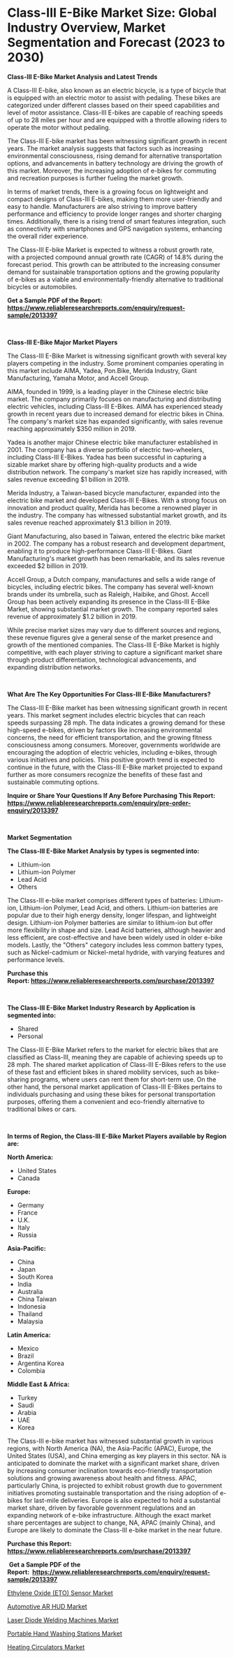 <p><h1>Class-III E-Bike Market Size: Global Industry Overview, Market Segmentation and Forecast (2023 to 2030)</h1></p><p><strong>Class-III E-Bike Market Analysis and Latest Trends</strong></p>
<p><p>A Class-III E-bike, also known as an electric bicycle, is a type of bicycle that is equipped with an electric motor to assist with pedaling. These bikes are categorized under different classes based on their speed capabilities and level of motor assistance. Class-III E-bikes are capable of reaching speeds of up to 28 miles per hour and are equipped with a throttle allowing riders to operate the motor without pedaling.</p><p>The Class-III E-bike market has been witnessing significant growth in recent years. The market analysis suggests that factors such as increasing environmental consciousness, rising demand for alternative transportation options, and advancements in battery technology are driving the growth of this market. Moreover, the increasing adoption of e-bikes for commuting and recreation purposes is further fueling the market growth.</p><p>In terms of market trends, there is a growing focus on lightweight and compact designs of Class-III E-bikes, making them more user-friendly and easy to handle. Manufacturers are also striving to improve battery performance and efficiency to provide longer ranges and shorter charging times. Additionally, there is a rising trend of smart features integration, such as connectivity with smartphones and GPS navigation systems, enhancing the overall rider experience.</p><p>The Class-III E-bike Market is expected to witness a robust growth rate, with a projected compound annual growth rate (CAGR) of 14.8% during the forecast period. This growth can be attributed to the increasing consumer demand for sustainable transportation options and the growing popularity of e-bikes as a viable and environmentally-friendly alternative to traditional bicycles or automobiles.</p></p>
<p><strong>Get a Sample PDF of the Report:&nbsp; <a href="https://www.reliableresearchreports.com/enquiry/request-sample/2013397">https://www.reliableresearchreports.com/enquiry/request-sample/2013397</a></strong></p>
<p>&nbsp;</p>
<p><strong>Class-III E-Bike Major Market Players</strong></p>
<p><p>The Class-III E-Bike Market is witnessing significant growth with several key players competing in the industry. Some prominent companies operating in this market include AIMA, Yadea, Pon.Bike, Merida Industry, Giant Manufacturing, Yamaha Motor, and Accell Group.</p><p>AIMA, founded in 1999, is a leading player in the Chinese electric bike market. The company primarily focuses on manufacturing and distributing electric vehicles, including Class-III E-Bikes. AIMA has experienced steady growth in recent years due to increased demand for electric bikes in China. The company's market size has expanded significantly, with sales revenue reaching approximately $350 million in 2019.</p><p>Yadea is another major Chinese electric bike manufacturer established in 2001. The company has a diverse portfolio of electric two-wheelers, including Class-III E-Bikes. Yadea has been successful in capturing a sizable market share by offering high-quality products and a wide distribution network. The company's market size has rapidly increased, with sales revenue exceeding $1 billion in 2019.</p><p>Merida Industry, a Taiwan-based bicycle manufacturer, expanded into the electric bike market and developed Class-III E-Bikes. With a strong focus on innovation and product quality, Merida has become a renowned player in the industry. The company has witnessed substantial market growth, and its sales revenue reached approximately $1.3 billion in 2019.</p><p>Giant Manufacturing, also based in Taiwan, entered the electric bike market in 2002. The company has a robust research and development department, enabling it to produce high-performance Class-III E-Bikes. Giant Manufacturing's market growth has been remarkable, and its sales revenue exceeded $2 billion in 2019.</p><p>Accell Group, a Dutch company, manufactures and sells a wide range of bicycles, including electric bikes. The company has several well-known brands under its umbrella, such as Raleigh, Haibike, and Ghost. Accell Group has been actively expanding its presence in the Class-III E-Bike Market, showing substantial market growth. The company reported sales revenue of approximately $1.2 billion in 2019.</p><p>While precise market sizes may vary due to different sources and regions, these revenue figures give a general sense of the market presence and growth of the mentioned companies. The Class-III E-Bike Market is highly competitive, with each player striving to capture a significant market share through product differentiation, technological advancements, and expanding distribution networks.</p></p>
<p>&nbsp;</p>
<p><strong>What Are The Key Opportunities For Class-III E-Bike Manufacturers?</strong></p>
<p><p>The Class-III E-Bike market has been witnessing significant growth in recent years. This market segment includes electric bicycles that can reach speeds surpassing 28 mph. The data indicates a growing demand for these high-speed e-bikes, driven by factors like increasing environmental concerns, the need for efficient transportation, and the growing fitness consciousness among consumers. Moreover, governments worldwide are encouraging the adoption of electric vehicles, including e-bikes, through various initiatives and policies. This positive growth trend is expected to continue in the future, with the Class-III E-Bike market projected to expand further as more consumers recognize the benefits of these fast and sustainable commuting options.</p></p>
<p><strong>Inquire or Share Your Questions If Any Before Purchasing This Report: <a href="https://www.reliableresearchreports.com/enquiry/pre-order-enquiry/2013397">https://www.reliableresearchreports.com/enquiry/pre-order-enquiry/2013397</a></strong></p>
<p>&nbsp;</p>
<p><strong>Market Segmentation</strong></p>
<p><strong>The Class-III E-Bike Market Analysis by types is segmented into:</strong></p>
<p><ul><li>Lithium-ion</li><li>Lithium-ion Polymer</li><li>Lead Acid</li><li>Others</li></ul></p>
<p><p>The Class-III e-bike market comprises different types of batteries: Lithium-ion, Lithium-ion Polymer, Lead Acid, and others. Lithium-ion batteries are popular due to their high energy density, longer lifespan, and lightweight design. Lithium-ion Polymer batteries are similar to lithium-ion but offer more flexibility in shape and size. Lead Acid batteries, although heavier and less efficient, are cost-effective and have been widely used in older e-bike models. Lastly, the "Others" category includes less common battery types, such as Nickel-cadmium or Nickel-metal hydride, with varying features and performance levels.</p></p>
<p><strong>Purchase this Report:&nbsp;<a href="https://www.reliableresearchreports.com/purchase/2013397">https://www.reliableresearchreports.com/purchase/2013397</a></strong></p>
<p>&nbsp;</p>
<p><strong>The Class-III E-Bike Market Industry Research by Application is segmented into:</strong></p>
<p><ul><li>Shared</li><li>Personal</li></ul></p>
<p><p>The Class-III E-Bike Market refers to the market for electric bikes that are classified as Class-III, meaning they are capable of achieving speeds up to 28 mph. The shared market application of Class-III E-Bikes refers to the use of these fast and efficient bikes in shared mobility services, such as bike-sharing programs, where users can rent them for short-term use. On the other hand, the personal market application of Class-III E-Bikes pertains to individuals purchasing and using these bikes for personal transportation purposes, offering them a convenient and eco-friendly alternative to traditional bikes or cars.</p></p>
<p>&nbsp;</p>
<p><strong>In terms of Region, the Class-III E-Bike Market Players available by Region are:</strong></p>
<p>
    <p> <strong> North America: </strong>
        <ul>
            <li>United States</li>
            <li>Canada</li>
        </ul>
        </p> 
    <p> <strong> Europe: </strong>
        <ul>
            <li>Germany</li>
            <li>France</li>
            <li>U.K.</li>
            <li>Italy</li>
            <li>Russia</li>
        </ul>
        </p> 
    <p> <strong> Asia-Pacific: </strong>
        <ul>
            <li>China</li>
            <li>Japan</li>
            <li>South Korea</li>
            <li>India</li>
            <li>Australia</li>
            <li>China Taiwan</li>
            <li>Indonesia</li>
            <li>Thailand</li>
            <li>Malaysia</li>
        </ul>
        </p> 
    <p> <strong> Latin America: </strong>
        <ul>
            <li>Mexico</li>
            <li>Brazil</li>
            <li>Argentina Korea</li>
            <li>Colombia</li>
        </ul>
        </p> 
    <p> <strong> Middle East & Africa: </strong>
        <ul>
            <li>Turkey</li>
            <li>Saudi</li>
            <li>Arabia</li>
            <li>UAE</li>
            <li>Korea</li>
        </ul>
    </p>
    </p>
<p><p>The Class-III e-bike market has witnessed substantial growth in various regions, with North America (NA), the Asia-Pacific (APAC), Europe, the United States (USA), and China emerging as key players in this sector. NA is anticipated to dominate the market with a significant market share, driven by increasing consumer inclination towards eco-friendly transportation solutions and growing awareness about health and fitness. APAC, particularly China, is projected to exhibit robust growth due to government initiatives promoting sustainable transportation and the rising adoption of e-bikes for last-mile deliveries. Europe is also expected to hold a substantial market share, driven by favorable government regulations and an expanding network of e-bike infrastructure. Although the exact market share percentages are subject to change, NA, APAC (mainly China), and Europe are likely to dominate the Class-III e-bike market in the near future.</p></p>
<p><strong>Purchase this Report: <a href="https://www.reliableresearchreports.com/purchase/2013397">https://www.reliableresearchreports.com/purchase/2013397</a></strong></p>
<p>&nbsp;<strong>Get a Sample PDF of the Report:&nbsp;&nbsp;<a href="https://www.reliableresearchreports.com/enquiry/request-sample/2013397">https://www.reliableresearchreports.com/enquiry/request-sample/2013397</a></strong></p>
<p><strong></strong></p>
<p><p><a href="https://www.linkedin.com/pulse/ethylene-oxide-eto-sensor-market-size-share-amp-trends-oa8de/">Ethylene Oxide (ETO) Sensor Market</a></p><p><a href="https://github.com/CliffMedina6/Market-Research-Report-List-2/blob/main/automotive-ar-hud-market.md">Automotive AR HUD Market</a></p><p><a href="https://www.linkedin.com/pulse/decoding-laser-diode-welding-machines-market-deep-dive-latest-uc88e/">Laser Diode Welding Machines Market</a></p><p><a href="https://medium.com/@chiragreportprime2/portable-hand-washing-stations-market-focuses-on-market-share-size-and-projected-forecast-till-909dc666784c">Portable Hand Washing Stations Market</a></p><p><a href="https://medium.com/@chiragreportprime1/heating-circulators-nbsp-market-focuses-on-market-share-size-and-projected-forecast-till-2030-6f16741e93e8">Heating Circulators Market</a></p></p>